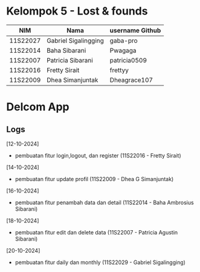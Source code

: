 
# Kelompok 5 - Lost & founds

| NIM       | Nama                  | username Github    |
|-----------|-----------------------|--------------------|
| 11S22027  | Gabriel Sigalingging  | gaba-pro           |
| 11S22014  | Baha Sibarani         | Pwagaga            |
| 11S22007  | Patricia Sibarani     | patricia0509       |
| 11S22016  | Fretty Sirait         | frettyy            |
| 11S22009  | Dhea Simanjuntak      | Dheagrace107       |


# Delcom App

## Logs

[12-10-2024]
- pembuatan fitur login,logout, dan register (11S22016 - Fretty Sirait)

[14-10-2024]
- pembuatan fitur update profil (11S22009 - Dhea G Simanjuntak)

[16-10-2024]
- pembuatan fitur penambah data dan detail (11S22014 - Baha Ambrosius Sibarani)

[18-10-2024]
- pembuatan fitur edit dan delete data (11S22007 - Patricia Agustin Sibarani)

[20-10-2024]
- pembuatan fitur daily dan monthly (11S22029 - Gabriel Sigalingging)

